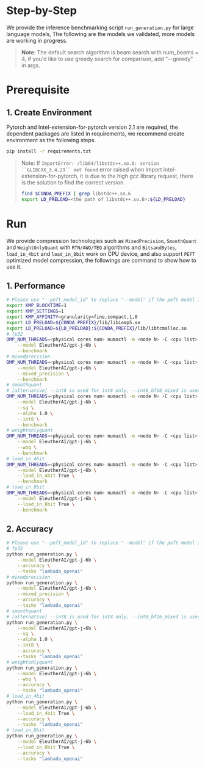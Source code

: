 # Step-by-Step
We provide the inference benchmarking script `run_generation.py` for large language models, The following are the models we validated, more models are working in progress.
>**Note**: The default search algorithm is beam search with num_beams = 4, if you'd like to use greedy search for comparison, add "--greedy" in args.


# Prerequisite​
## 1. Create Environment​
Pytorch and Intel-extension-for-pytorch version 2.1 are required, the dependent packages are listed in requirements, we recommend create environment as the following steps.

```bash
pip install -r requirements.txt
```

> Note: If `ImportError: /lib64/libstdc++.so.6: version ``GLIBCXX_3.4.29`` not found` error raised when import intel-extension-for-pytorch, it is due to the high gcc library request, there is the solution to find the correct version.
> ```bash
> find $CONDA_PREFIX | grep libstdc++.so.6
> export LD_PRELOAD=<the path of libstdc++.so.6>:${LD_PRELOAD}
> ```


# Run
We provide compression technologies such as `MixedPrecision`, `SmoothQuant` and `WeightOnlyQuant` with `RTN/AWQ/TEQ` algorithms and `BitsandBytes`, `load_in_4bit` and `load_in_8bit` work on CPU device, and also support `PEFT` optimized model compression, the followings are command to show how to use it.

## 1. Performance
``` bash
# Please use "--peft_model_id" to replace "--model" if the peft model is used.
export KMP_BLOCKTIME=1
export KMP_SETTINGS=1
export KMP_AFFINITY=granularity=fine,compact,1,0
export LD_PRELOAD=${CONDA_PREFIX}/lib/libiomp5.so
export LD_PRELOAD=${LD_PRELOAD}:${CONDA_PREFIX}/lib/libtcmalloc.so
# fp32
OMP_NUM_THREADS=<physical cores num> numactl -m <node N> -C <cpu list> python run_generation.py \
    --model EleutherAI/gpt-j-6b \
    --benchmark
# mixedprecision
OMP_NUM_THREADS=<physical cores num> numactl -m <node N> -C <cpu list> python run_generation.py \
    --model EleutherAI/gpt-j-6b \
    --mixed_precision \
    --benchmark
# smoothquant
# [alternative] --int8 is used for int8 only, --int8_bf16_mixed is used for int8 mixed bfloat16 precision.
OMP_NUM_THREADS=<physical cores num> numactl -m <node N> -C <cpu list> python run_generation.py \
    --model EleutherAI/gpt-j-6b \
    --sq \
    --alpha 1.0 \
    --int8 \
    --benchmark
# weightonlyquant
OMP_NUM_THREADS=<physical cores num> numactl -m <node N> -C <cpu list> python run_generation.py \
    --model EleutherAI/gpt-j-6b \
    --woq \
    --benchmark
# load_in_4bit
OMP_NUM_THREADS=<physical cores num> numactl -m <node N> -C <cpu list> python run_generation.py \
    --model EleutherAI/gpt-j-6b \
    --load_in_4bit True \
    --benchmark
# load_in_8bit
OMP_NUM_THREADS=<physical cores num> numactl -m <node N> -C <cpu list> python run_generation.py \
    --model EleutherAI/gpt-j-6b \
    --load_in_8bit True \
    --benchmark

```

## 2. Accuracy
```bash
# Please use "--peft_model_id" to replace "--model" if the peft model is used.
# fp32
python run_generation.py \
    --model EleutherAI/gpt-j-6b \
    --accuracy \
    --tasks "lambada_openai"
# mixedprecision
python run_generation.py \
    --model EleutherAI/gpt-j-6b \
    --mixed_precision \
    --accuracy \
    --tasks "lambada_openai"
# smoothquant
# [alternative] --int8 is used for int8 only, --int8_bf16_mixed is used for int8 mixed bfloat16 precision.
python run_generation.py \
    --model EleutherAI/gpt-j-6b \
    --sq \
    --alpha 1.0 \
    --int8 \
    --accuracy \
    --tasks "lambada_openai"
# weightonlyquant
python run_generation.py \
    --model EleutherAI/gpt-j-6b \
    --woq \
    --accuracy \
    --tasks "lambada_openai"
# load_in_4bit
python run_generation.py \
    --model EleutherAI/gpt-j-6b \
    --load_in_4bit True \
    --accuracy \
    --tasks "lambada_openai"
# load_in_8bit
python run_generation.py \
    --model EleutherAI/gpt-j-6b \
    --load_in_8bit True \
    --accuracy \
    --tasks "lambada_openai"

```
